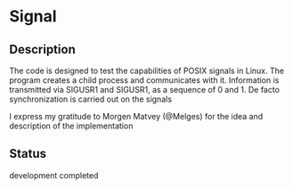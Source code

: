 # Signal
## Description
The code is designed to test the capabilities of POSIX signals in Linux. The program creates a child process and communicates with it. Information is transmitted via SIGUSR1 and SIGUSR1, as a sequence of 0 and 1. De facto synchronization is carried out on the signals

I express my gratitude to Morgen Matvey (@Melges) for the idea and description of the implementation

## Status
development completed
